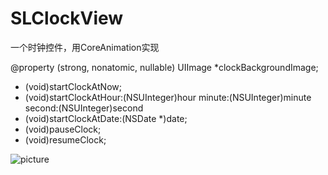 # SLClockView
一个时钟控件，用CoreAnimation实现

@property (strong, nonatomic, nullable) UIImage *clockBackgroundImage;

- (void)startClockAtNow;
- (void)startClockAtHour:(NSUInteger)hour minute:(NSUInteger)minute second:(NSUInteger)second
- (void)startClockAtDate:(NSDate *)date;
- (void)pauseClock;
- (void)resumeClock;

![picture](https://github.com/Coderzhangsl/SLClockView/blob/master/Pictures/Simulator%20Screen%20Shot%202016%E5%B9%B47%E6%9C%8819%E6%97%A5%20%E4%B8%8A%E5%8D%889.18.00.png)
